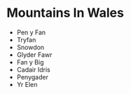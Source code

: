Mountains In Wales
==================

* Pen y Fan
* Tryfan
* Snowdon
* Glyder Fawr
* Fan y Big
* Cadair Idris
* Penygader
* Yr Elen

